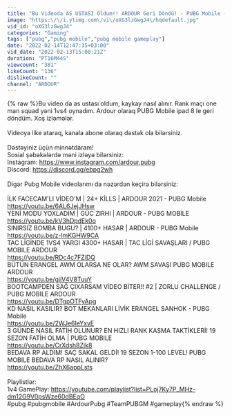 ```yaml
---
title: "Bu Videoda AS USTASI Oldum!! ARDOUR Geri Döndü! - PUBG Mobile (Ehliman)"
image: "https:\/\/i.ytimg.com\/vi\/oXG3lzGwgJ4\/hqdefault.jpg"
vid_id: "oXG3lzGwgJ4"
categories: "Gaming"
tags: ["pubg","pubg mobile","pubg mobile gameplay"]
date: "2022-02-14T12:47:35+03:00"
vid_date: "2022-02-13T15:00:21Z"
duration: "PT16M44S"
viewcount: "381"
likeCount: "136"
dislikeCount: ""
channel: "ARDOUR"
---
```

{% raw %}Bu video da as ustası oldum, kaykay nasıl alınır. Rank maçı one man squad yəni 1vs4 oynadım. Ardour olaraq PUBG Mobile ipad 8 le geri döndüm. Xoş izləmələr.<br /><br />Videoya like ataraq, kanala abone olaraq dəstək ola bilərsiniz.<br /><br />Dəstəyiniz üçün minnətdaram!<br />Sosial şəbəkələrdə məni izləyə bilərsiniz:<br />Instagram: <a rel="nofollow" target="blank" href="https://www.instagram.com/ardour.pubg">https://www.instagram.com/ardour.pubg</a><br />Discord: <a rel="nofollow" target="blank" href="https://discord.gg/ebpg2wh">https://discord.gg/ebpg2wh</a><br /><br />Digər Pubg Mobile videolarımı da nəzərdən keçirə bilərsiniz:<br /><br />İLK FACECAM'LI VİDEO'M | 24+ KİLLS | ARDOUR 2021 - PUBG Mobile<br /><a rel="nofollow" target="blank" href="https://youtu.be/6AL6JejJHsw">https://youtu.be/6AL6JejJHsw</a><br />YENİ MODU YOXLADIM | GÜC ZIRHI | ARDOUR - PUBG MOBİLE<br /><a rel="nofollow" target="blank" href="https://youtu.be/kV3hDpdEk0o">https://youtu.be/kV3hDpdEk0o</a><br />SINIRSIZ BOMBA BUGU? | 4100+ HASAR | ARDOUR - PUBG Mobile<br /><a rel="nofollow" target="blank" href="https://youtu.be/z-lmKGHW9CA">https://youtu.be/z-lmKGHW9CA</a><br />TAC LİGİNDE 1VS4 YARGI 4300+ HASAR | TAC LİGİ SAVAŞLARI / PUBG MOBILE ARDOUR<br /><a rel="nofollow" target="blank" href="https://youtu.be/RDc4c7FZiDQ">https://youtu.be/RDc4c7FZiDQ</a><br />BÜTÜN ERANGEL AWM OLARSA NE OLAR? AWM SAVAŞI PUBG MOBILE ARDOUR<br /><a rel="nofollow" target="blank" href="https://youtu.be/gjjV4V8TuuY">https://youtu.be/gjjV4V8TuuY</a><br />BOOTCAMPDEN SAĞ ÇIXARSAM VİDEO BİTER!! #2 | ZORLU CHALLENGE / PUBG MOBILE ARDOUR<br /><a rel="nofollow" target="blank" href="https://youtu.be/DTgpOTFyApg">https://youtu.be/DTgpOTFyApg</a><br />KD NASIL KASILIR? BOT MEKANLARI LİVİK ERANGEL SANHOK - PUBG Mobile<br /><a rel="nofollow" target="blank" href="https://youtu.be/2WJe6IeYxvE">https://youtu.be/2WJe6IeYxvE</a><br />3 GÜNDE NASIL FATİH OLUNUR? EN HIZLI RANK KASMA TAKTİKLERİ! 19 SEZON FATİH OLMA  | PUBG MOBILE<br /><a rel="nofollow" target="blank" href="https://youtu.be/CrXdsh8Zik8">https://youtu.be/CrXdsh8Zik8</a><br />BEDAVA RP ALDIM! SAÇ SAKAL GELDİ! 19 SEZON 1-100 LEVEL! PUBG MOBILE BEDAVA RP NASIL ALINIR?<br /><a rel="nofollow" target="blank" href="https://youtu.be/ZhX6appLsts">https://youtu.be/ZhX6appLsts</a><br /><br />Playlistlər: <br />1v4 GamePlay: <a rel="nofollow" target="blank" href="https://youtube.com/playlist?list=PLoj7Ky7P_MHz-dm12G9V0psWze60dBEqO">https://youtube.com/playlist?list=PLoj7Ky7P_MHz-dm12G9V0psWze60dBEqO</a><br />#pubg #pubgmobile #ArdourPubg #TeamPUBGM #gameplay{% endraw %}
